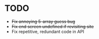# TODO 

- ~~Fix annoying 5-array guess bug~~
- ~~Fix end screen undefined if revisiting site~~
- Fix repetitive, redundant code in API